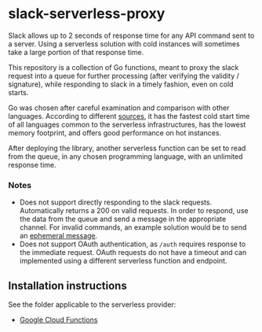 # slack-serverless-proxy

Slack allows up to 2 seconds of response time for any API command sent to a server.
Using a serverless solution with cold instances will sometimes take a large portion of that response time.

This repository is a collection of Go functions, meant to proxy the slack request into a queue for further processing (after verifying the validity / signature), while responding to slack in a timely fashion, even on cold starts.

Go was chosen after careful examination and comparison with other languages. According to different [sources](https://medium.com/google-cloud/serverless-performance-comparison-does-the-language-matter-c72a7191c799), it has the fastest cold start time of all languages common to the serverless infrastructures, has the lowest memory footprint, and offers good performance on hot instances.

After deploying the library, another serverless function can be set to read from the queue, in any chosen programming language, with an unlimited response time.

### Notes

- Does not support directly responding to the slack requests. Automatically returns a 200 on valid requests.
In order to respond, use the data from the queue and send a message in the appropriate channel. For invalid commands, an example solution would be to send an [ephemeral message](https://api.slack.com/methods/chat.postEphemeral).
- Does not support OAuth authentication, as `/auth` requires response to the immediate request. OAuth requests do not have a timeout and can implemented using a different serverless function and endpoint.

## Installation instructions
See the folder applicable to the serverless provider:
- [Google Cloud Functions](/GCF)
